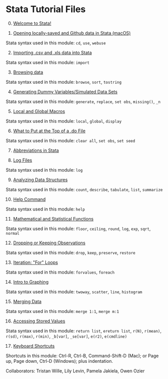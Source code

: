 # Stata Tutorial Files

0) [Welcome to Stata!](https://pjakiela.github.io/stata/mod0.html)

1) [Opening locally-saved and Github data in Stata (macOS)](https://pjakiela.github.io/stata/openingData.html)

Stata syntax used in this module: `cd`, `use`, `webuse`

2) [Importing .csv and .xls data into Stata](https://pjakiela.github.io/stata/importExcelCSV.html)

Stata syntax used in this module: `import`

3) [Browsing data](https://pjakiela.github.io/stata/browsing.html)

Stata syntax used in this module: `browse`, `sort`, `tostring`

4) [Generating Dummy Variables/Simulated Data Sets](https://pjakiela.github.io/stata/variablesMod.html)
 
Stata syntax used in this module: `generate`, `replace`, `set obs`, `missing()`, `_n`

5) [Local and Global Macros](https://pjakiela.github.io/stata/macroMod.html)

Stata syntax used in this module: `local`, `global`, `display`

6) [What to Put at the Top of a .do File](https://pjakiela.github.io/stata/topofdofile.html)

Stata syntax used in this module: `clear all`, `set obs`, `set seed`

7) [Abbreviations in Stata](https://pjakiela.github.io/stata/abbreviating.html)

8) [Log Files](https://pjakiela.github.io/stata/logfile.html)

Stata syntax used in this module: `log`

9) [Analyzing Data Structures](https://pjakiela.github.io/stata/analyzingdatastructures.html)

Stata syntax used in this module: `count`, `describe`, `tabulate`, `list`, `summarize`

10) [Help Command](https://pjakiela.github.io/stata/helpcommand.html)

Stata syntax used in this module: `help`

11) [Mathematical and Statistical Functions](https://pjakiela.github.io/stata/calculations.html)

Stata syntax used in this module: `floor`, `ceiling`, `round`, `log`, `exp`, `sqrt`, `normal`

12) [Dropping or Keeping Observations](https://pjakiela.github.io/stata/droppingkeeping.html)

Stata syntax used in this module: `drop`, `keep`, `preserve`, `restore`

13) [Iteration: "For" Loops](https://pjakiela.github.io/stata/loops.html)

Stata syntax used in this module: `forvalues`, `foreach`

14) [Intro to Graphing](https://pjakiela.github.io/stata/graphing.html)

Stata syntax used in this module: `twoway`, `scatter`, `line`, `histogram`

15) [Merging Data](https://pjakiela.github.io/stata/mergingdata.html)

Stata syntax used in this module: `merge 1:1`, `merge m:1`

16) [Accessing Stored Values](https://pjakiela.github.io/stata/storedvals.html)

Stata syntax used in this module: `return list`, `ereturn list`, `r(N)`, `r(mean)`, `r(sd)`, `r(max)`, `r(min)`, `_b[var]`, `_se[var]`, `e(r2)`, `e(cmdline)`

17) [Keyboard Shortcuts](https://pjakiela.github.io/stata/keyboardshortcuts.html)

Shortcuts in this module: Ctrl-R, Ctrl-B, Command-Shift-D (Mac); or Page up, Page down, Ctrl-D (Windows); plus indentation.

    
    
Collaborators: Tristan Wille, Lily Levin, Pamela Jakiela, Owen Ozier
